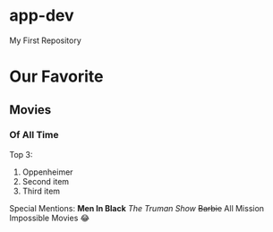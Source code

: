 # app-dev
My First Repository
# Our Favorite
## Movies
### Of All Time

Top 3:
1. Oppenheimer
2. Second item
3. Third item

Special Mentions:
**Men In Black**
*The Truman Show*
 ~~Barbie~~
All Mission Impossible Movies :joy:
